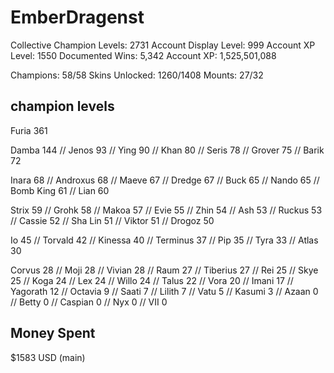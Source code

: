 <h1>EmberDragenst</h1>

Collective Champion Levels: 2731
Account Display Level: 999
Account XP Level: 1550
Documented Wins: 5,342
Account XP: 1,525,501,088

Champions: 58/58
Skins Unlocked: 1260/1408
Mounts: 27/32

<h2>champion levels</h2>

Furia     361

Damba     144 //
Jenos     93 //
Ying      90 //
Khan      80 //
Seris     78 //
Grover    75 //
Barik     72

Inara     68 //
Androxus  68 //
Maeve     67 //
Dredge    67 //
Buck      65 //
Nando     65 //
Bomb King 61 //
Lian      60

Strix     59 //
Grohk     58 //
Makoa     57 //
Evie      55 //
Zhin      54 //
Ash       53 //
Ruckus    53 //
Cassie    52 //
Sha Lin   51 //
Viktor    51 //
Drogoz    50

Io        45 //
Torvald   42 //
Kinessa   40 //
Terminus  37 //
Pip       35 //
Tyra      33 //
Atlas     30

Corvus    28 //
Moji      28 //
Vivian    28 //
Raum      27 //
Tiberius  27 //
Rei       25 //
Skye      25 //
Koga      24 //
Lex       24 //
Willo     24 //
Talus     22 //
Vora      20 //
Imani     17 //
Yagorath  12 //
Octavia   9 //
Saati     7 //
Lilith    7 //
Vatu      5 //
Kasumi    3 //
Azaan     0 //
Betty     0 //
Caspian   0 //
Nyx       0 //
VII       0

<h2>Money Spent</h2>
$1583 USD (main)
